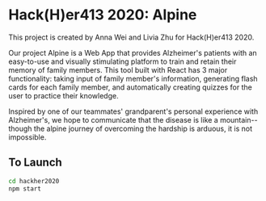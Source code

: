 # Hack(H)er413 2020: Alpine
This project is created by Anna Wei and Livia Zhu for Hack(H)er413 2020.

Our project Alpine is a Web App that provides Alzheimer's patients with an easy-to-use and visually stimulating platform to train and retain their memory of family members. This tool built with React has 3 major functionality: taking input of family member's information, generating flash cards for each family member, and automatically creating quizzes for the user to practice their knowledge.

Inspired by one of our teammates' grandparent's personal experience with Alzheimer's, we hope to communicate that the disease is like a mountain--though the alpine journey of overcoming the hardship is arduous, it is not impossible.


## To Launch

```sh
cd hackher2020
npm start
```
